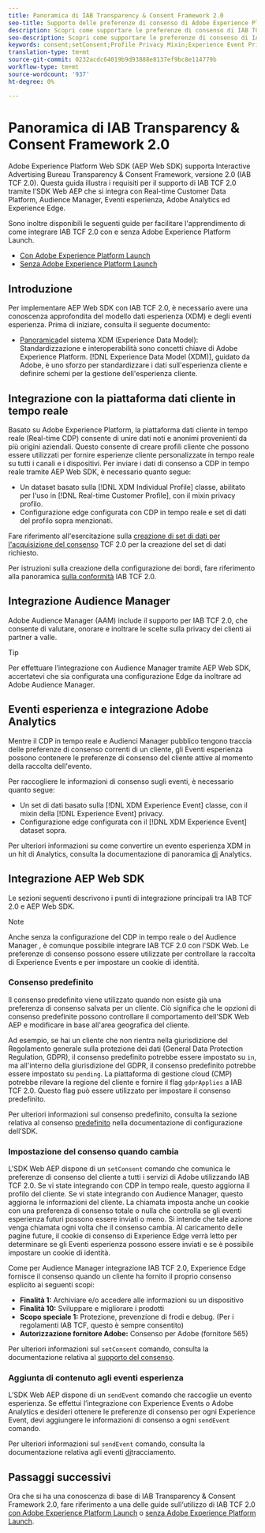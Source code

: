 ```yaml
---
title: Panoramica di IAB Transparency & Consent Framework 2.0
seo-title: Supporto delle preferenze di consenso di Adobe Experience Platform Web SDK da Interactive Advertising Bureau Transparency & Consent Framework 2.0
description: Scopri come supportare le preferenze di consenso di IAB TCF 2.0 con  Experience Platform Web SDK
seo-description: Scopri come supportare le preferenze di consenso di IAB TCF 2.0 con  Experience Platform Web SDK
keywords: consent;setConsent;Profile Privacy Mixin;Experience Event Privacy Mixin;Privacy Mixin;IAB TCF 2.0;Real-time CDP;Real-time Customer Data Profile
translation-type: tm+mt
source-git-commit: 0232acdc64019b9d93888e8137ef9bc8e114779b
workflow-type: tm+mt
source-wordcount: '937'
ht-degree: 0%

---
```



# Panoramica di IAB Transparency &amp; Consent Framework 2.0

Adobe Experience Platform Web SDK (AEP Web SDK) supporta Interactive Advertising Bureau Transparency &amp; Consent Framework, versione 2.0 (IAB TCF 2.0). Questa guida illustra i requisiti per il supporto di IAB TCF 2.0 tramite l’SDK Web AEP che si integra con Real-time Customer Data Platform,  Audience Manager, Eventi esperienza,  Adobe Analytics ed Experience Edge.

Sono inoltre disponibili le seguenti guide per facilitare l&#39;apprendimento di come integrare IAB TCF 2.0 con e senza  Adobe Experience Platform Launch.

- [Con  Adobe Experience Platform Launch](./with-launch.md)
- [Senza  Adobe Experience Platform Launch](./without-launch.md)

## Introduzione

Per implementare AEP Web SDK con IAB TCF 2.0, è necessario avere una conoscenza approfondita del modello dati esperienza (XDM) e degli eventi esperienza. Prima di iniziare, consulta il seguente documento:

- [Panoramica](../../../xdm/home.md)del sistema XDM (Experience Data Model): Standardizzazione e interoperabilità sono concetti chiave di Adobe Experience Platform. [!DNL Experience Data Model (XDM)], guidato da  Adobe, è uno sforzo per standardizzare i dati sull&#39;esperienza cliente e definire schemi per la gestione dell&#39;esperienza cliente.

## Integrazione con la piattaforma dati cliente in tempo reale

Basato su Adobe Experience Platform, la piattaforma dati cliente in tempo reale (Real-time CDP) consente di unire dati noti e anonimi provenienti da più origini aziendali. Questo consente di creare profili cliente che possono essere utilizzati per fornire esperienze cliente personalizzate in tempo reale su tutti i canali e i dispositivi. Per inviare i dati di consenso a CDP in tempo reale tramite AEP Web SDK, è necessario quanto segue:

- Un dataset basato sulla [!DNL XDM Individual Profile] classe, abilitato per l&#39;uso in [!DNL Real-time Customer Profile], con il mixin privacy profilo.
- Configurazione edge configurata con CDP in tempo reale e set di dati del profilo sopra menzionati.

Fare riferimento all&#39;esercitazione sulla [creazione di set di dati per l&#39;acquisizione del consenso](../../../rtcdp/privacy/iab/dataset-preparation.md) TCF 2.0 per la creazione del set di dati richiesto.

Per istruzioni sulla creazione della configurazione dei bordi, fare riferimento alla panoramica [sulla conformità](../../../rtcdp/privacy/privacy-overview.md) IAB TCF 2.0.

## Integrazione  Audience Manager

Adobe Audience Manager (AAM) include il supporto per IAB TCF 2.0, che consente di valutare, onorare e inoltrare le scelte sulla privacy dei clienti ai partner a valle. <!--For more information, read the documentation on [Sending Data to Audience Manager](../audience-manager/audience-manager-overview.md).-->

>[!TIP]
>
>Per effettuare l’integrazione con  Audience Manager tramite AEP Web SDK, accertatevi che sia configurata una configurazione Edge da inoltrare ad Adobe Audience Manager.

## Eventi esperienza e integrazione  Adobe Analytics

Mentre il CDP in tempo reale e  Audienci Manager  pubblico tengono traccia delle preferenze di consenso correnti di un cliente, gli Eventi esperienza possono contenere le preferenze di consenso del cliente attive al momento della raccolta dell&#39;evento.

Per raccogliere le informazioni di consenso sugli eventi, è necessario quanto segue:

- Un set di dati basato sulla [!DNL XDM Experience Event] classe, con il mixin della [!DNL Experience Event] privacy.
- Configurazione edge configurata con il [!DNL XDM Experience Event] dataset sopra.

Per ulteriori informazioni su come convertire un evento esperienza XDM in un hit di Analytics, consulta la documentazione di panoramica [di](../../data-collection/adobe-analytics/analytics-overview.md) Analytics.

## Integrazione AEP Web SDK

Le sezioni seguenti descrivono i punti di integrazione principali tra IAB TCF 2.0 e AEP Web SDK.

>[!NOTE]
>
>Anche senza la configurazione del CDP in tempo reale o del Audience Manager , è comunque possibile integrare IAB TCF 2.0 con l&#39;SDK Web. Le preferenze di consenso possono essere utilizzate per controllare la raccolta di Experience Events e per impostare un cookie di identità.

### Consenso predefinito

Il consenso predefinito viene utilizzato quando non esiste già una preferenza di consenso salvata per un cliente. Ciò significa che le opzioni di consenso predefinite possono controllare il comportamento dell&#39;SDK Web AEP e modificare in base all&#39;area geografica del cliente.

Ad esempio, se hai un cliente che non rientra nella giurisdizione del Regolamento generale sulla protezione dei dati (General Data Protection Regulation, GDPR), il consenso predefinito potrebbe essere impostato su `in`, ma all&#39;interno della giurisdizione del GDPR, il consenso predefinito potrebbe essere impostato su `pending`. La piattaforma di gestione cloud (CMP) potrebbe rilevare la regione del cliente e fornire il flag `gdprApplies` a IAB TCF 2.0. Questo flag può essere utilizzato per impostare il consenso predefinito.

Per ulteriori informazioni sul consenso predefinito, consulta la sezione relativa al consenso [predefinito](../../fundamentals/configuring-the-sdk.md#default-consent) nella documentazione di configurazione dell’SDK.

### Impostazione del consenso quando cambia

L&#39;SDK Web AEP dispone di un `setConsent` comando che comunica le preferenze di consenso del cliente a tutti i servizi di Adobe  utilizzando IAB TCF 2.0. Se vi state integrando con CDP in tempo reale, questo aggiorna il profilo del cliente. Se vi state integrando con  Audience Manager, questo aggiorna le informazioni del cliente. La chiamata imposta anche un cookie con una preferenza di consenso totale o nulla che controlla se gli eventi esperienza futuri possono essere inviati o meno. Si intende che tale azione venga chiamata ogni volta che il consenso cambia. Al caricamento delle pagine future, il cookie di consenso di Experience Edge verrà letto per determinare se gli Eventi esperienza possono essere inviati e se è possibile impostare un cookie di identità.

Come per  Audience Manager  integrazione IAB TCF 2.0, Experience Edge fornisce il consenso quando un cliente ha fornito il proprio consenso esplicito ai seguenti scopi:

- **Finalità 1:** Archiviare e/o accedere alle informazioni su un dispositivo
- **Finalità 10:** Sviluppare e migliorare i prodotti
- **Scopo speciale 1:** Protezione, prevenzione di frodi e debug. (Per i regolamenti IAB TCF, questo è sempre consentito)
- **Autorizzazione fornitore  Adobe:** Consenso per  Adobe (fornitore 565)

Per ulteriori informazioni sul `setConsent` comando, consulta la documentazione relativa al [supporto del consenso](../../consent/supporting-consent.md).

### Aggiunta di contenuto agli eventi esperienza

L’SDK Web AEP dispone di un `sendEvent` comando che raccoglie un evento esperienza. Se effettui l’integrazione con Experience Events o  Adobe Analytics e desideri ottenere le preferenze di consenso per ogni Experience Event, devi aggiungere le informazioni di consenso a ogni `sendEvent` comando.

Per ulteriori informazioni sul `sendEvent` comando, consulta la documentazione relativa agli eventi [di](../../fundamentals/tracking-events.md)tracciamento.

## Passaggi successivi

Ora che si ha una conoscenza di base di IAB Transparency &amp; Consent Framework 2.0, fare riferimento a una delle guide sull&#39;utilizzo di IAB TCF 2.0 [con  Adobe Experience Platform Launch](./with-launch.md) o [senza  Adobe Experience Platform Launch](./without-launch.md).
